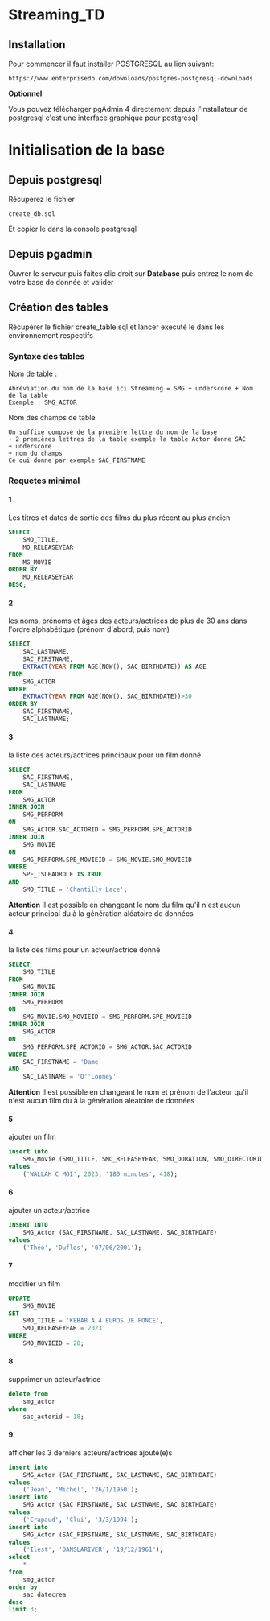 
# Streaming_TD




## Installation

Pour commencer il faut installer POSTGRESQL au lien suivant:

    https://www.enterprisedb.com/downloads/postgres-postgresql-downloads


**Optionnel** 

Vous pouvez télécharger pgAdmin 4 directement depuis l'installateur de postgresql c'est une interface graphique pour postgresql

# Initialisation de la base

## Depuis postgresql 

Récuperez le fichier

    create_db.sql

Et copier le dans la console postgresql

## Depuis pgadmin 

Ouvrer le serveur puis faites clic droit sur **Database** puis entrez le nom de votre base de donnée et valider


## Création des tables

Récupèrer le fichier create_table.sql et lancer executé le dans les environnement respectifs

### Syntaxe des tables

Nom de table : 

    Abréviation du nom de la base ici Streaming = SMG + underscore + Nom de la table
    Exemple : SMG_ACTOR

Nom des champs de table

    Un suffixe composé de la première lettre du nom de la base 
    + 2 premières lettres de la table exemple la table Actor donne SAC 
    + underscore
    + nom du champs
    Ce qui donne par exemple SAC_FIRSTNAME

### Requetes minimal 

#### 1

Les titres et dates de sortie des films du plus récent au plus ancien

```sql
SELECT 
    SMO_TITLE,
    MO_RELEASEYEAR 
FROM 
    MG_MOVIE 
ORDER BY 
    MO_RELEASEYEAR 
DESC;
```

#### 2

les noms, prénoms et âges des acteurs/actrices de plus de 30 ans dans l'ordre alphabétique (prénom d'abord, puis nom)

```sql
SELECT 
	SAC_LASTNAME,
	SAC_FIRSTNAME,
	EXTRACT(YEAR FROM AGE(NOW(), SAC_BIRTHDATE)) AS AGE 
FROM 
	SMG_ACTOR
WHERE
	EXTRACT(YEAR FROM AGE(NOW(), SAC_BIRTHDATE))>30
ORDER BY
	SAC_FIRSTNAME,
	SAC_LASTNAME;

```

#### 3 

la liste des acteurs/actrices principaux pour un film donné

```sql
SELECT
	SAC_FIRSTNAME,
	SAC_LASTNAME
FROM 
	SMG_ACTOR
INNER JOIN 
	SMG_PERFORM 
ON 
	SMG_ACTOR.SAC_ACTORID = SMG_PERFORM.SPE_ACTORID
INNER JOIN 
	SMG_MOVIE 
ON 
	SMG_PERFORM.SPE_MOVIEID = SMG_MOVIE.SMO_MOVIEID
WHERE
	SPE_ISLEADROLE IS TRUE
AND
	SMO_TITLE = 'Chantilly Lace';
```

**Attention** Il est possible en changeant le nom du film qu'il n'est aucun acteur principal du à la génération aléatoire de données

#### 4 

la liste des films pour un acteur/actrice donné

```sql
SELECT
	SMO_TITLE
FROM 
	SMG_MOVIE
INNER JOIN 
	SMG_PERFORM 
ON 
	SMG_MOVIE.SMO_MOVIEID = SMG_PERFORM.SPE_MOVIEID
INNER JOIN 
	SMG_ACTOR
ON 
	SMG_PERFORM.SPE_ACTORID = SMG_ACTOR.SAC_ACTORID
WHERE
	SAC_FIRSTNAME = 'Dame'
AND
	SAC_LASTNAME = 'O''Looney'
```

**Attention** Il est possible en changeant le nom et prénom de l'acteur qu'il n'est aucun film du à la génération aléatoire de données

#### 5 

ajouter un film

```sql
insert into 
    SMG_Movie (SMO_TITLE, SMO_RELEASEYEAR, SMO_DURATION, SMO_DIRECTORID) 
values 
    ('WALLAH C MOI', 2023, '180 minutes', 418);
```

#### 6 

ajouter un acteur/actrice

```sql
INSERT INTO 
    SMG_Actor (SAC_FIRSTNAME, SAC_LASTNAME, SAC_BIRTHDATE) 
values 
    ('Théo', 'Duflos', '07/06/2001');
```
#### 7 

modifier un film

```sql
UPDATE 
	SMG_MOVIE
SET
	SMO_TITLE = 'KEBAB A 4 EUROS JE FONCE',
	SMO_RELEASEYEAR = 2023
WHERE 
	SMO_MOVIEID = 20;
```

#### 8 

supprimer un acteur/actrice

```sql
delete from 
    smg_actor 
where 
    sac_actorid = 18;

```

#### 9 

afficher les 3 derniers acteurs/actrices ajouté(e)s

```sql
insert into 
    SMG_Actor (SAC_FIRSTNAME, SAC_LASTNAME, SAC_BIRTHDATE) 
values 
    ('Jean', 'Michel', '26/1/1950');
insert into 
    SMG_Actor (SAC_FIRSTNAME, SAC_LASTNAME, SAC_BIRTHDATE) 
values 
    ('Crapaud', 'Clui', '3/3/1994');
insert into 
    SMG_Actor (SAC_FIRSTNAME, SAC_LASTNAME, SAC_BIRTHDATE) 
values 
    ('Ilest', 'DANSLARIVER', '19/12/1961');
select 
    * 
from 
    smg_actor 
order by 
    sac_datecrea 
desc 
limit 3;

```